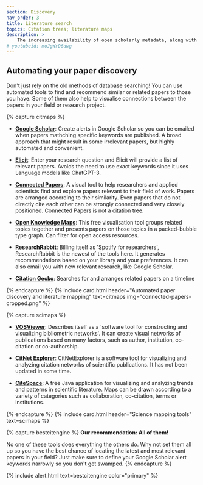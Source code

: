 ```yaml
---
section: Discovery
nav_order: 3
title: Literature search
topics: Citation trees; literature maps
description: >
    The increasing availability of open scholarly metadata, along with the ability of AI to make thematic connections between papers, has made a new generation of citation mapping tools possible.
# youtubeid: moJgWrD6dwg
---
```


## Automating your paper discovery

Don't just rely on the old methods of database searching! You can use automated tools to find and recommend similar or related papers to those you have. Some of them also help to visualise connections between the papers in your field or research project.

{% capture citmaps %}

- **[Google Scholar](https://scholar.google.com/scholar_alerts?view_op=list_alerts&hl=en)**: Create alerts in Google Scholar so you can be emailed when papers mathching specific keywords are published. A broad approach that might result in some irrelevant papers, but highly automated and convenient.

- **[Elicit](https://elicit.org)**: Enter your research question and Elicit will provide a list of relevant papers. Avoids the need to use exact keywords since it uses Language models like ChatGPT-3.

- **[Connected Papers](https://www.connectedpapers.com)**: A visual tool to help researchers and applied scientists find and explore papers relevant to their field of work. Papers are arranged according to their similarity. Even papers that do not directly cite each other can be strongly connected and very closely positioned. Connected Papers is not a citation tree.

- **[Open Knowledge Maps](https://openknowledgemaps.org)**: This free visualisation tool groups related topics together and presents papers on those topics in a packed-bubble type graph. Can filter for open access resources. 

- **[ResearchRabbit](https://www.researchrabbit.ai)**: Billing itself as 'Spotify for researchers', ResearchRabbit is the newest of the tools here. It generates recommendations based on your library and your preferences. It can also email you with new relevant research, like Google Scholar.

- **[Citation Gecko](https://www.citationgecko.com)**: Searches for and arranges related papers on a timeline

{% endcapture %}
{% include card.html header="Automated paper discovery and literature mapping" text=citmaps img="connected-papers-cropped.png" %}

{% capture scimaps %}

- **[VOSViewer](https://www.vosviewer.com)**: Describes itself as a 'software tool for constructing and visualizing bibliometric networks'. It can create visual networks of publications based on many factors, such as author, institution, co-citation or co-authorship.

- **[CitNet Explorer](https://www.citnetexplorer.nl/)**: CitNetExplorer is a software tool for visualizing and analyzing citation networks of scientific publications. It has not been updated in some time.

- **[CiteSpace](http://cluster.cis.drexel.edu/~cchen/citespace/)**: A free Java application for visualizing and analyzing trends and patterns in scientific literature. Maps can be drawn according to a variety of categories such as collaboration, co-citation, terms or institutions.

{% endcapture %}
{% include card.html header="Science mapping tools" text=scimaps %}

{% capture bestcitengine %}
**Our recommendation: All of them!**

No one of these tools does everything the others do. Why not set them all up so you have the best chance of locating the latest and most relevant papers in your field? Just make sure to define your Google Scholar alert keywords narrowly so you don't get swamped.
{% endcapture %}

{% include alert.html text=bestcitengine color="primary" %}